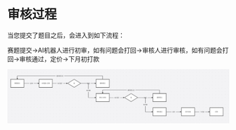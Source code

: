 # 审核过程
当您提交了题目之后，会进入到如下流程：

赛题提交→AI机器人进行初审，如有问题会打回→审核人进行审核，如有问题会打回→审核通过，定价→下月初打款

![](%E5%AE%A1%E6%A0%B8%E8%BF%87%E7%A8%8B_image.png)